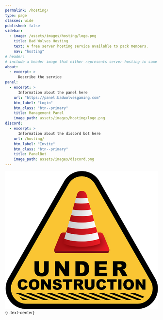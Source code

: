 ```yaml
---
permalink: /hosting/
type: page
classes: wide
published: false
sidebar:
  - image: /assets/images/hosting/logo.png
    title: Bad Wolves Hosting
    text: A free server hosting service available to pack members.
    nav: "hosting"
# header:
# include a header image that either represents server hosting in some way, or shows what games can be played
about:
  - excerpt: >
      Describe the service
panel:
  - excerpt: >
      Information about the panel here
    url: "https://panel.badwolvesgaming.com"
    btn_label: "Login"
    btn_class: "btn--primary"
    title: Management Panel
    image_path: assets/images/hosting/logo.png
discord:
  - excerpt: >
      Information about the discord bot here
    url: /hosting/
    btn_label: "Invite"
    btn_class: "btn--primary"
    title: PanelBot
    image_path: assets/images/discord.png
---
```


![Under Construction](/assets/images/under-construction.png "Under Construction"){: .text-center}

<!-- {% include feature_row id="about" type="center" %}

{% include feature_row id="panel" type="left" %}

{% include feature_row id="discord" type="right" %} -->
